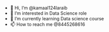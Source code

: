 - 👋 Hi, I’m @kamaal124laraib
- 👀 I’m interested in Data Science role
- 🌱 I’m currently learning Data science course
- 📫 How to reach me @8445268616

<!---
kamaal124laraib/kamaal124laraib is a ✨ special ✨ repository because its `README.md` (this file) appears on your GitHub profile.
You can click the Preview link to take a look at your changes.
--->
